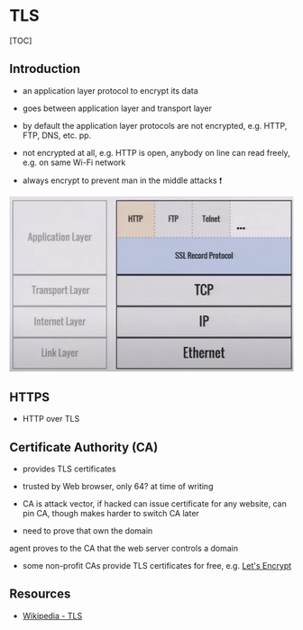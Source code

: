# TLS

[TOC]

<!-- ToDo: finish -->


## Introduction

- an application layer protocol to encrypt its data
- goes between application layer and transport layer

- by default the application layer protocols are not encrypted, e.g. HTTP, FTP, DNS, etc. pp.
- not encrypted at all, e.g. HTTP is open, anybody on line can read freely, e.g. on same Wi-Fi network


- always encrypt to prevent man in the middle attacks ❗️

![TLS under the application layer](tlslayer.png)



## HTTPS

- HTTP over TLS


## Certificate Authority (CA)

- provides TLS certificates
- trusted by Web browser, only 64? at time of writing

- CA is attack vector, if hacked can issue certificate for any website, can pin CA, though makes harder to switch CA later

- need to prove that own the domain

agent proves to the CA that the web server controls a domain

- some non-profit CAs provide TLS certificates for free, e.g. [Let's Encrypt](https://letsencrypt.org/)


## Resources

- [Wikipedia - TLS](https://en.wikipedia.org/wiki/Transport_Layer_Security)
